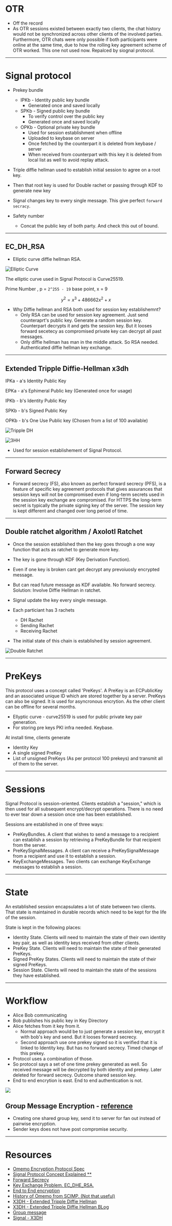 # OTR
- Off the record
- As OTR sessions existed between exactly two clients, the chat history would not be synchronized across other clients of the involved parties. Furthermore, OTR chats were only possible if both participants were online at the same time, due to how the rolling key agreement scheme of OTR worked. This one not used now. Repalced by siognal protocol.

---

# Signal protocol
- Prekey bundle
    - IPKb - Identity public key bundle
        - Generated once and saved locally
    - SPKb - Signed public key bundle 
        - To verify control over the public key
        - Generated once and saved locally
    - OPKb - Optional private key bundle 
        - Used for session establishment when offline
        - Uploaded to keybase on server
        - Once fetched by the counterpart it is deleted from keybase / server
        - When received from counterpart with this key it is deleted from local list as well to avoid replay attack. 
        
- Triple diffie hellman used to establish initial session to agree on a root key.
- Then that root key is used for Double rachet or passing through KDF to generate new key
- Signal changes key to every single message. This give perfect `forward secracy`.
- Safety number
    - Concat the public key of both party. And check this out of bound.


---

## EC_DH_RSA
- Elliptic curve diffie hellman RSA.

![Elliptic Curve](screen/elliptic.png)

The elliptic curve used in Signal Protocol is  Curve25519.

Prime Number , p = `2^255 - 19`
base point, x = 9

```math
y^2 = x^3 + 486662 x^2 + x
```


- Why Diffie hellman and RSA both used for session key establishemnt?
    - Only RSA can be used for session key agreement. Just send counteraprt's public key. Generate a random session key. Counterpart decrypts it and gets the session key. But it looses forward secetecy as compromised private key can decrypt all past messages.
    - Only diffie hellman has man in the middle attack.
    So RSA needed. Authenticated diffie hellman key exchange.


---

## Extended Tripple Diffie-Hellman x3dh


IPKa - a's Identity Public Key

EPKa - a's Ephimeral Public key (Generated once for usage)


IPKb - b's Identity Public Key

SPKb - b's Signed Public Key

OPKb - b's One Use Public key (Chosen from a list of 100 available)


![Tripple DH](screen/signal.png)

![3HH](screen/3DH.png)

- Used for session establishement of Signal Protocol.
      
---

## Forward Secrecy
- Forward secrecy (FS), also known as perfect forward secrecy (PFS), is a feature of specific key agreement protocols that gives assurances that session keys will not be compromised even if long-term secrets used in the session key exchange are compromised.
For HTTPS the long-term secret is typically the private signing key of the server.
The session key is kept different and changed over long period of time.

----

## Double ratchet algorithm / Axolotl Ratchet

- Once the session established then the key goes through a one way function that acts as ratchet to generate more key.

- The key is gone through KDF (Key Derivation Function).
- Even if one key is broken cant get decrypt any prevoiuosly encrypted message.
- But can read future message as KDF available. No forward secrecy. Solution: Involve Diffie Hellman in ratchet.
- Signal update the key every single message.
- Each particiant has 3 rachets
    - DH Rachet
    - Sending Rachet
    - Receiving Rachet 
- The initial state of this chain is established by session agreement. 

![Double Ratchet](screen/Ratchet.png)
  
---

# PreKeys
This protocol uses a concept called 'PreKeys'. A PreKey is an ECPublicKey and an associated unique ID which are stored together by a server. PreKeys can also be signed.
It is used for asyncronous encrytion. As the other client can be offline for several months.

- Ellyptic curve - curve25519 is used for public private key pair generation.
- For storing pre keys PKI infra needed. Keybase.

At install time, clients generate 
- Identity Key
- A single signed PreKey
- List of unsigned PreKeys (As per protocol 100 prekeys) and transmit all of them to the server.

---

# Sessions
Signal Protocol is session-oriented. Clients establish a "session," which is then used for all subsequent encrypt/decrypt operations. There is no need to ever tear down a session once one has been established.

Sessions are established in one of three ways:

- PreKeyBundles. A client that wishes to send a message to a recipient can establish a session by retrieving a PreKeyBundle for that recipient from the server.
- PreKeySignalMessages. A client can receive a PreKeySignalMessage from a recipient and use it to establish a session.
- KeyExchangeMessages. Two clients can exchange KeyExchange messages to establish a session.

---

# State
An established session encapsulates a lot of state between two clients. That state is maintained in durable records which need to be kept for the life of the session.

State is kept in the following places:

- Identity State. Clients will need to maintain the state of their own identity key pair, as well as identity keys received from other clients.
- PreKey State. Clients will need to maintain the state of their generated PreKeys.
- Signed PreKey States. Clients will need to maintain the state of their signed PreKeys.
- Session State. Clients will need to maintain the state of the sessions they have established.

---

# Workflow
- Alice Bob communicating
- Bob publishes his public key in Key Directory
- Alice fetches from it key from it.
    - Normal approach would be to just generate a session key, encrypt it with bob's key and send. But it looses forward secrecy.
    - Second approach use one prekey signed so it is verified that it is linked to Identity key. But has no forward secrecy. Timed change of this prekey. 
- Protocol uses a combination of those.   
- So protocol says a set of one time prekey generated as well. So received message will be decrypted by both identity and prekey. Later deleted for forward secrecy. Outcome shared session key.
- End to end encrytion is east. End to end authentication is not.

![](screen/TextSecure.png)





## Group Message Encryption - [reference](https://www.youtube.com/watch?v=tCKd6xBqyDw)

- Creating one shared group key, send it to server for fan out instead of pairwise encryption.
- Sender keys does not have post compromise security.

---



# Resources
- [Omemo Encryption Protocol Spec](https://xmpp.org/extensions/xep-0384.html)
- [Signal Protocol Concept Explained ** ](https://www.youtube.com/watch?v=7WnwSovjYMs)
- [Forward Secrecy](https://en.wikipedia.org/wiki/Forward_secrecy)
- [Key Exchange Problem. EC_DHE_RSA.](https://www.youtube.com/watch?v=vsXMMT2CqqE)
- [End to End encryption](https://youtu.be/oRZoeDRACrY)
- [History of Omemo from SCIMP. (Not that useful)](https://www.youtube.com/watch?v=JWOGol6dsI0)
- [X3DH - Extended Tripple Diffie Hellman](https://www.youtube.com/watch?v=_4muqgreEXE)
- [X3DH - Extended Tripple Diffie Hellman BLog](https://medium.com/asecuritysite-when-bob-met-alice/alice-whispers-to-bob-at-the-core-of-privacy-in-the-21st-century-is-extended-triple-51736dad527d)
- [Group message](https://www.youtube.com/watch?v=tCKd6xBqyDw)
- [Signal - X3DH](https://signal.org/docs/specifications/x3dh/)
